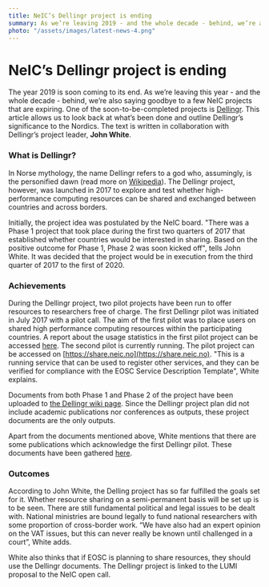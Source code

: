 ```yaml
---
title: NeIC’s Dellingr project is ending
summary: As we’re leaving 2019 - and the whole decade - behind, we’re also saying goodbye to a few NeIC projects that are expiring. One of the soon-to-be-completed projects is Dellingr. This article allows us to look back at what’s been done and outline Dellingr’s significance to the Nordics.
photo: "/assets/images/latest-news-4.png"
---
```


NeIC’s Dellingr project is ending
===============================

The year 2019 is soon coming to its end. As we’re leaving this year - and the whole decade - behind, we’re also saying goodbye to a few NeIC projects that are expiring. One of the soon-to-be-completed projects is [Dellingr]( https://neic.no/dellingr/). This article allows us to look back at what’s been done and outline Dellingr’s significance to the Nordics. The text is written in collaboration with Dellingr’s project leader, <b>John White</b>. 

### What is Dellingr?

In Norse mythology, the name Dellingr refers to a god who, assumingly, is the personified dawn (read more on [Wikipedia](https://en.wikipedia.org/wiki/Dellingr)). The Dellingr project, however, was launched in 2017 to explore and test whether high-performance computing resources can be shared and exchanged between countries and across borders. 

Initially, the project idea was postulated by the NeIC board. "There was a Phase 1 project that took place during the first two quarters of 2017 that established whether countries would be interested in sharing. Based on the positive outcome for Phase 1, Phase 2 was soon kicked off", tells John White. It was decided that the project would be in execution from the third quarter of 2017 to the first of 2020. 

### Achievements

During the Dellingr project, two pilot projects have been run to offer resources to researchers free of charge. The first Dellingr pilot was initiated in July 2017 with a pilot call. The aim of the first pilot was to place users on shared high performance computing resources within the participating countries. A report about the usage statistics in the first pilot project can be accessed [here](https://wiki.neic.no/w/ext/img_auth.php/4/41/Dellingr-DO2-final.pdf). The second pilot is currently running. The pilot project can be accessed on [https://share.neic.no](https://share.neic.no). "This is a running service that can be used to register other services, and they can be verified for compliance with the EOSC Service Description Template", White explains. 

Documents from both Phase 1 and Phase 2 of the project have been uploaded to [the Dellingr wiki page](https://wiki.neic.no/wiki/Dellingr#Phase_1). Since the Dellingr project plan did not include academic publications nor conferences as outputs, these project documents are the only outputs. 

Apart from the documents mentioned above, White mentions that there are some publications which acknowledge the first Dellingr pilot. These documents have been gathered [here](https://wiki.neic.no/int/Pilot_1_Questions_to_participants#Publications_from_1st_pilot).

### Outcomes

According to John White, the Delling project has so far fulfilled the goals set for it. Whether resource sharing on a semi-permanent basis will be set up is to be seen. There are still fundamental political and legal issues to be dealt with. National ministries are bound legally to fund national researchers with some proportion of cross-border work. “We have also had an expert opinion on the VAT issues, but this can never really be known until challenged in a court”, White adds. 

White also thinks that if EOSC is planning to share resources, they should use the Dellingr documents. The Dellingr project is linked to the LUMI proposal to the NeIC open call.
